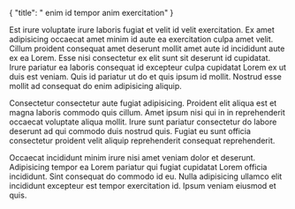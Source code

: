 {
  "title": " enim id tempor anim exercitation"
}

Est irure voluptate irure laboris fugiat et velit id velit exercitation. Ex amet adipisicing occaecat amet minim id aute ea exercitation culpa amet velit. Cillum proident consequat amet deserunt mollit amet aute id incididunt aute ex ea Lorem. Esse nisi consectetur ex elit sunt sit deserunt id cupidatat. Irure pariatur ea laboris consequat id excepteur culpa cupidatat Lorem ex ut duis est veniam. Quis id pariatur ut do et quis ipsum id mollit. Nostrud esse mollit ad consequat do enim adipisicing aliquip.

Consectetur consectetur aute fugiat adipisicing. Proident elit aliqua est et magna laboris commodo quis cillum. Amet ipsum nisi qui in in reprehenderit occaecat voluptate aliqua mollit. Irure sunt pariatur consectetur do labore deserunt ad qui commodo duis nostrud quis. Fugiat eu sunt officia consectetur proident velit aliquip reprehenderit consequat reprehenderit.

Occaecat incididunt minim irure nisi amet veniam dolor et deserunt. Adipisicing tempor ea Lorem pariatur qui fugiat cupidatat Lorem officia incididunt. Sint consequat do commodo id eu. Nulla adipisicing ullamco elit incididunt excepteur est tempor exercitation id. Ipsum veniam eiusmod et quis.